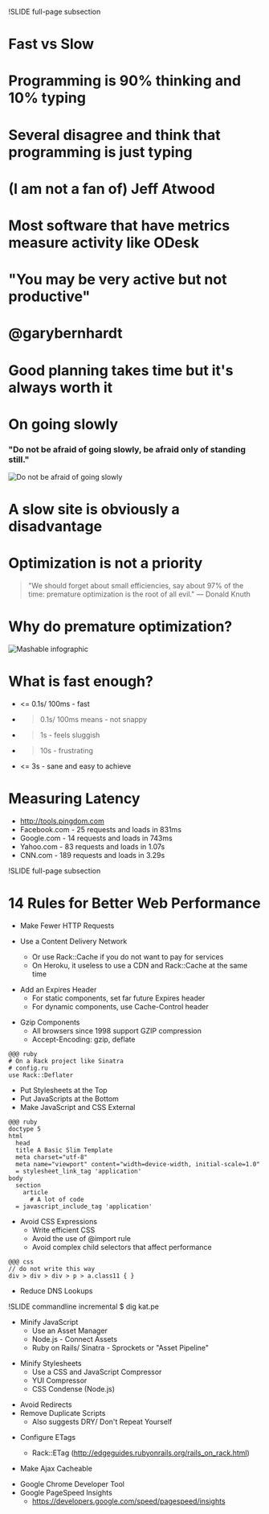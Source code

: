 !SLIDE full-page subsection

# Fast vs Slow

<!SLIDE full-page title-slide transition=scrollUp>
# Programming is 90% thinking and 10% typing

<!SLIDE full-page title-slide transition=scrollUp>
# Several disagree and think that programming is just typing

<!SLIDE full-page title-slide transition=scrollUp>
# (I am not a fan of) Jeff Atwood

<!SLIDE full-page title-slide transition=scrollUp>
# Most software that have metrics measure activity like ODesk

<!SLIDE full-page title-slide transition=scrollUp>
# "You may be very active but not productive"
# @garybernhardt

<!SLIDE full-page title-slide transition=scrollUp>
# Good planning takes time but it's always worth it

<!SLIDE full-page title-slide transition=scrollUp>
# On going slowly
### "Do not be afraid of going slowly, be afraid only of standing still."

<!SLIDE full-page transition=scrollUp>
![Do not be afraid of going slowly](keep_moving.png)

<!SLIDE full-page title-slide transition=scrollUp>
# A slow site is obviously a disadvantage

<!SLIDE full-page title-slide transition=scrollUp>
# Optimization is not a priority

<!SLIDE full-page title-slide transition=scrollUp>
> "We should forget about small efficiencies, say about 97% of the time: premature optimization is the root of all evil." — Donald Knuth

<!SLIDE full-page title-slide transition=scrollUp>
# Why do premature optimization?

<!SLIDE full-page transition=scrollUp>
![Mashable infographic](mashable-infographic-01.png)

<!SLIDE full-page title-slide transition=scrollUp>
# What is fast enough?

<!SLIDE full-page bullets incremental transition=fade>
* <= 0.1s/ 100ms - fast
* > 0.1s/ 100ms means - not snappy
* > 1s - feels sluggish
* > 10s - frustrating
* <= 3s - sane and easy to achieve

<!SLIDE full-page title-slide transition=scrollUp>
# Measuring Latency

<!SLIDE full-page bullets incremental transition=fade>
* http://tools.pingdom.com
* Facebook.com - 25 requests and loads in 831ms
* Google.com - 14 requests and loads in 743ms
* Yahoo.com - 83 requests and loads in 1.07s
* CNN.com - 189 requests and loads in 3.29s


!SLIDE full-page subsection

# 14 Rules for Better Web Performance

<!SLIDE full-page bullets incremental transition=fade>

* Make Fewer HTTP Requests

* Use a Content Delivery Network
  * Or use Rack::Cache if you do not want to pay for services
  * On Heroku, it useless to use a CDN and Rack::Cache at the same time

<!SLIDE full-page bullets incremental transition=fade>
* Add an Expires Header
  * For static components, set far future Expires header
  * For dynamic components, use Cache-Control header

<!SLIDE full-page bullets incremental transition=fade>
* Gzip Components
  * All browsers since 1998 support GZIP compression
  * Accept-Encoding: gzip, deflate

<!SLIDE full-page bullets transition=scrollUp>
	@@@ ruby
	# On a Rack project like Sinatra
	# config.ru
	use Rack::Deflater

<!SLIDE full-page bullets incremental transition=fade>
* Put Stylesheets at the Top
* Put JavaScripts at the Bottom
* Make JavaScript and CSS External

<!SLIDE full-page transition=scrollUp>
	@@@ ruby
	doctype 5
	html
	  head
      title A Basic Slim Template
      meta charset="utf-8"
      meta name="viewport" content="width=device-width, initial-scale=1.0"
      = stylesheet_link_tag 'application'
    body
      section
        article
          # A lot of code
      = javascript_include_tag 'application'

<!SLIDE full-page bullets incremental transition=fade>
* Avoid CSS Expressions
  * Write efficient CSS
  * Avoid the use of @import rule
  * Avoid complex child selectors that affect performance

<!SLIDE full-page transition=scrollUp>
	@@@ css
	// do not write this way
	div > div > div > p > a.class11 { }


<!SLIDE full-page bullets incremental transition=fade>
* Reduce DNS Lookups

!SLIDE commandline incremental
	$ dig kat.pe

<!SLIDE full-page bullets incremental transition=fade>
* Minify JavaScript
  * Use an Asset Manager
  * Node.js - Connect Assets
  * Ruby on Rails/ Sinatra - Sprockets or "Asset Pipeline"

<!SLIDE full-page bullets incremental transition=fade>
* Minify Stylesheets
  * Use a CSS and JavaScript Compressor
  * YUI Compressor
  * CSS Condense (Node.js)

<!SLIDE full-page bullets incremental transition=fade>
* Avoid Redirects
* Remove Duplicate Scripts
  * Also suggests DRY/ Don't Repeat Yourself

<!SLIDE full-page bullets incremental transition=fade>
* Configure ETags
  * Rack::ETag (http://edgeguides.rubyonrails.org/rails_on_rack.html)

* Make Ajax Cacheable


<!SLIDE full-page bullets incremental transition=fade>
* Google Chrome Developer Tool
* Google PageSpeed Insights
  * https://developers.google.com/speed/pagespeed/insights
